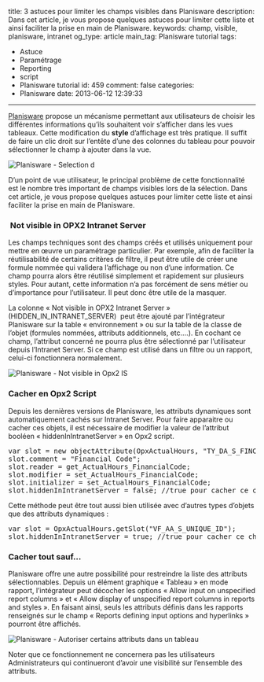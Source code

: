title: 3 astuces pour limiter les champs visibles dans Planisware
description: Dans cet article, je vous propose quelques astuces pour limiter cette liste et ainsi faciliter la prise en main de Planisware.
keywords: champ, visible, planisware, intranet
og_type: article
main_tag: Planisware tutorial
tags:
  - Astuce
  - Paramétrage
  - Reporting
  - script
  - Planisware tutorial
id: 459
comment: false
categories:
  - Planisware
date: 2013-06-12 12:39:33
---

[Planisware](http://www.tyneo-consulting.fr/fr/about/planisware.html "En savoir plus sur Planisware") propose un mécanisme permettant aux utilisateurs de choisir les différentes informations qu’ils souhaitent voir s’afficher dans les vues tableaux. Cette modification du **style** d’affichage est très pratique. Il suffit de faire un clic droit sur l’entête d’une des colonnes du tableau pour pouvoir sélectionner le champ à ajouter dans la vue.

![Planisware - Selection d](http://www.tyneo-consulting.fr/blog/wp-content/uploads/2013/06/select_attribut_form-300x204.jpg "Planisware - Selection d")

D’un point de vue utilisateur, le principal problème de cette fonctionnalité est le nombre très important de champs visibles lors de la sélection. Dans cet article, je vous propose quelques astuces pour limiter cette liste et ainsi faciliter la prise en main de Planisware.
<!-- more -->
###  Not visible in OPX2 Intranet Server

Les champs techniques sont des champs créés et utilisés uniquement pour mettre en œuvre un paramétrage particulier. Par exemple, afin de faciliter la réutilisabilité de certains critères de filtre, il peut être utile de créer une formule nommée qui validera l’affichage ou non d’une information. Ce champ pourra alors être réutilisé simplement et rapidement sur plusieurs styles. Pour autant, cette information n’a pas forcément de sens métier ou d’importance pour l’utilisateur. Il peut donc être utile de la masquer.

La colonne « Not visible in OPX2 Intranet Server » (HIDDEN_IN_INTRANET_SERVER)  peut être ajouté par l’intégrateur Planisware sur la table « environnement » ou sur la table de la classe de l’objet (formules nommées, attributs additionnels, etc.…). En cochant ce champ, l’attribut concerné ne pourra plus être sélectionné par l’utilisateur depuis l’Intranet Server. Si ce champ est utilisé dans un filtre ou un rapport, celui-ci fonctionnera normalement.

![Planisware - Not visible in Opx2 IS](http://www.tyneo-consulting.fr/blog/wp-content/uploads/2013/06/not_visible_in_opx2_is.jpg "Planisware - Not visible in Opx2 IS")

### Cacher en Opx2 Script

Depuis les dernières versions de Planisware, les attributs dynamiques sont automatiquement cachés sur Intranet Server. Pour faire apparaitre ou cacher ces objets, il est nécessaire de modifier la valeur de l’attribut booléen « hiddenInIntranetServer » en Opx2 script.
<pre lang="JAVASCRIPT">var slot = new objectAttribute(OpxActualHours, "TY_DA_S_FINCODE_CODE", "STRING");
slot.comment = "Financial Code";
slot.reader = get_ActualHours_FinancialCode;
slot.modifier = set_ActualHours_FinancialCode;
slot.initializer = set_ActualHours_FinancialCode;
slot.hiddenInIntranetServer = false; //true pour cacher ce champ dynamique depuis IS</pre>
Cette méthode peut être tout aussi bien utilisée avec d’autres types d’objets que des attributs dynamiques :
<pre lang="JAVASCRIPT">var slot = OpxActualHours.getSlot("VF_AA_S_UNIQUE_ID");
slot.hiddenInIntranetServer = true; //true pour cacher ce champ dynamique depuis IS</pre>

### Cacher tout sauf...

Planisware offre une autre possibilité pour restreindre la liste des attributs sélectionnables. Depuis un élément graphique « Tableau » en mode rapport, l’intégrateur peut décocher les options « Allow input on unspecified report columns » et « Allow display of unspecified report columns in reports and styles ». En faisant ainsi, seuls les attributs définis dans les rapports renseignés sur le champ « Reports defining input options and hyperlinks » pourront être affichés.

![Planisware - Autoriser certains attributs dans un tableau](http://www.tyneo-consulting.fr/blog/wp-content/uploads/2013/06/table_form_allow_unspecified_attributes.jpg "Planisware - Autoriser certains attributs dans un tableau")

Noter que ce fonctionnement ne concernera pas les utilisateurs Administrateurs qui continueront d’avoir une visibilité sur l’ensemble des attributs.